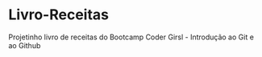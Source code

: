 # Livro-Receitas
Projetinho livro de receitas do Bootcamp Coder Girsl - Introdução ao Git e ao Github
